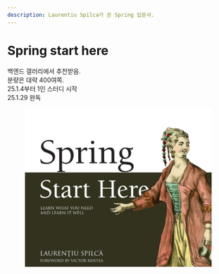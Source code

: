 ```yaml
---
description: Laurentiu Spilca가 쓴 Spring 입문서.
---
```


# Spring start here

백엔드 갤러리에서 추천받음. \
분량은 대략 400여쪽. \
25.1.4부터 1인 스터디 시작\
25.1.29 완독

<figure><img src="../../.gitbook/assets/image (2) (1) (1) (1).png" alt=""><figcaption></figcaption></figure>
